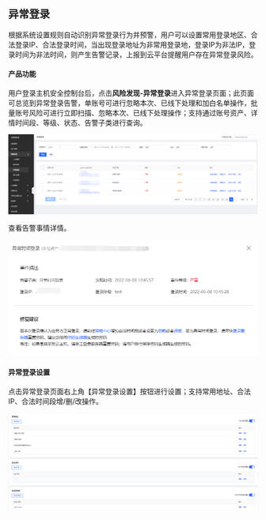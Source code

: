 ## 异常登录

根据系统设置规则自动识别异常登录行为并预警，用户可以设置常用登录地区、合法登录IP、合法登录时间，当出现登录地址为非常用登录地，登录IP为非法IP，登录时间为非法时间，则产生告警记录，上报到云平台提醒用户存在异常登录风险。

#### 产品功能

用户登录主机安全控制台后，点击**风险发现-异常登录**进入异常登录页面；此页面可总览到异常登录告警，单账号可进行忽略本次、已线下处理和加白名单操作，批量账号风险可进行立即扫描、忽略本次、已线下处理操作；支持通过账号资产、详情时间段、等级、状态、告警子类进行查询。 

![](../../../../image/Endpoint-Security/abnormal-logon1.png)

查看告警事情详情。

![](../../../../image/Endpoint-Security/abnormal-logon2.png)

#### 异常登录设置

点击异常登录页面右上角【异常登录设置】按钮进行设置；支持常用地址、合法IP、合法时间段增/删/改操作。

![](../../../../image/Endpoint-Security/abnormal-logon3.png)


